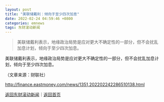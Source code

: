 ```yaml
---
layout: post
title: "美联储戴利：倾向于至少四次加息"
date: 2022-02-24 04:59:46 +0800
categories: emnews
tags: 东财滚动新闻
---
```

> 美联储戴利表示，地缘政治局势是应对更大不确定性的一部分，但不会扰乱加息计划，倾向于至少四次加息。

<p>美联储戴利表示，地缘政治局势是应对更大不确定性的一部分，但不会扰乱加息计划，倾向于至少四次加息。</p><p class="em_media">（文章来源：财联社）</p>

<http://finance.eastmoney.com/news/1351,202202242286510138.html>

[返回东财滚动新闻](//finews.withounder.com/emnews/)｜[返回首页](//finews.withounder.com/)